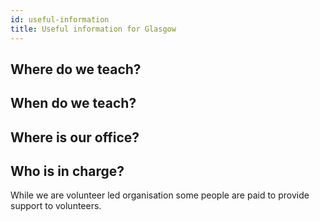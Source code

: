 ```yaml
---
id: useful-information
title: Useful information for Glasgow
---
```


## Where do we teach?

## When do we teach?

## Where is our office?

## Who is in charge?

While we are volunteer led organisation some people are paid to provide support to volunteers.
